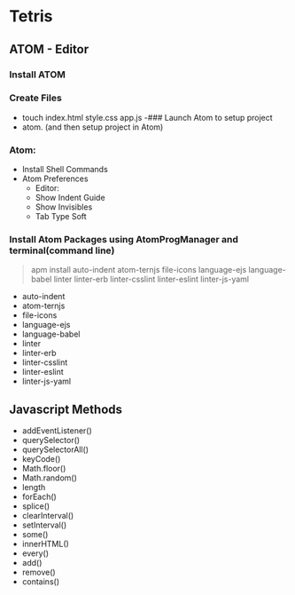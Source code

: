 # Tetris

## ATOM - Editor
### Install ATOM

### Create Files
- touch index.html style.css app.js
-### Launch Atom to setup project 
- atom. (and then setup project in Atom)

### Atom:
- Install Shell Commands
- Atom Preferences
   - Editor:
   - Show Indent Guide
   - Show Invisibles
   - Tab Type Soft

###   Install Atom Packages using AtomProgManager and terminal(command line)
> apm install auto-indent atom-ternjs file-icons language-ejs language-babel linter linter-erb linter-csslint linter-eslint linter-js-yaml

- auto-indent 
- atom-ternjs 
- file-icons 
- language-ejs 
- language-babel 
- linter 
- linter-erb 
- linter-csslint 
- linter-eslint 
- linter-js-yaml



## 
### 

### 

### 

## 
### 

## 
### 

## 

### 



## Javascript Methods
- addEventListener()
- querySelector()
- querySelectorAll()
- keyCode()
- Math.floor()
- Math.random()
- length
- forEach()
- splice()
- clearInterval()
- setInterval()
- some()
- innerHTML()
- every()
- add()
- remove()
- contains()



## 

## 

## 


<!--stackedit_data:
eyJoaXN0b3J5IjpbLTM5MDU2MDA5MSwxOTkyNTA0Mjg2XX0=
-->